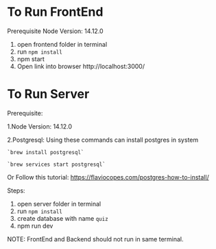 # To Run FrontEnd 

Prerequisite
Node Version: 14.12.0

1. open frontend folder in terminal
2. run `npm install`
3. npm start
4. Open link into browser http://localhost:3000/

# To Run Server

Prerequisite:

1.Node Version: 14.12.0

2.Postgresql: 
    Using these commands can install postgres in system

    `brew install postgresql`

    `brew services start postgresql`
  
 Or Follow this tutorial: https://flaviocopes.com/postgres-how-to-install/

Steps:
1. open server folder in terminal
2. run `npm install`
3. create database with name `quiz`
4. npm run dev



NOTE: FrontEnd and Backend should not run in same terminal.
